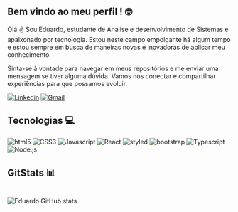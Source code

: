 ## Bem vindo ao meu perfil ! 🤓

Olá ✌ Sou Eduardo, estudante de Análise e desenvolvimento de Sistemas e apaixonado por
tecnologia. Estou neste campo empolgante há algum tempo e estou sempre em busca
de maneiras novas e inovadoras de aplicar meu conhecimento.

Sinta-se à vontade para navegar em meus repositórios e me enviar uma mensagem se tiver alguma dúvida.
Vamos nos conectar e compartilhar experiências para que possamos evoluir.

[![Linkedin](https://img.shields.io/badge/LinkedIn-0077B5?style=for-the-badge&logo=linkedin&logoColor=white)](https://www.linkedin.com/in/eduardo-santos-840204206/) [![Gmail](https://img.shields.io/badge/Gmail-D14836?style=for-the-badge&logo=gmail&logoColor=white)](eduardeveloper90@gmail.com)

## Tecnologias 💻

<div style="display: inlie_block">
  <img align="center" alt="html5" src="https://img.shields.io/badge/HTML5-E34F26?style=for-the-badge&logo=html5&logoColor=white">
  <img align="center" alt="CSS3" src="https://img.shields.io/badge/CSS3-1572B6?style=for-the-badge&logo=css3&logoColor=white">
  <img align="center" alt="Javascript" src="https://img.shields.io/badge/JavaScript-F7DF1E?style=for-the-badge&logo=javascript&logoColor=black">
  <img align="center" alt="React" src="https://img.shields.io/badge/React-20232A?style=for-the-badge&logo=react&logoColor=61DAFB">
  <img align="center" alt="styled" src="https://img.shields.io/badge/styled--components-DB7093?style=for-the-badge&logo=styled-components&logoColor=white">
  <img align="center" alt="bootstrap" src="https://img.shields.io/badge/Bootstrap-563D7C?style=for-the-badge&logo=bootstrap&logoColor=white">
  <img align="center" alt="Typescript" src="https://img.shields.io/badge/TypeScript-007ACC?style=for-the-badge&logo=typescript&logoColor=white">
  <img align="center" alt="Node.js" src="https://img.shields.io/badge/Node.js-43853D?style=for-the-badge&logo=node.js&logoColor=white">
</div>

## GitStats 📊

<br> ![Eduardo GitHub stats](https://github-readme-stats.vercel.app/api?username=eduardeveloper&show_icons=true&theme=transparent)
     

